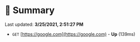 # 📖 Summary
Last updated: **3/25/2021, 2:51:27 PM**

- `GET` [https://google.com](https://google.com) - **Up** (139ms)
